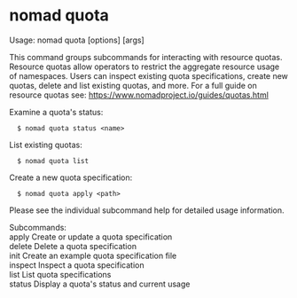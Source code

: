 # nomad quota

Usage: nomad quota <subcommand> [options] [args]

This command groups subcommands for interacting with resource quotas. Resource
quotas allow operators to restrict the aggregate resource usage of namespaces.
Users can inspect existing quota specifications, create new quotas, delete and
list existing quotas, and more. For a full guide on resource quotas see:
https://www.nomadproject.io/guides/quotas.html

Examine a quota's status:

      $ nomad quota status <name>

List existing quotas:

      $ nomad quota list

Create a new quota specification:

      $ nomad quota apply <path>

Please see the individual subcommand help for detailed usage information.

Subcommands:  
apply Create or update a quota specification  
delete Delete a quota specification  
init Create an example quota specification file  
inspect Inspect a quota specification  
list List quota specifications  
status Display a quota's status and current usage
